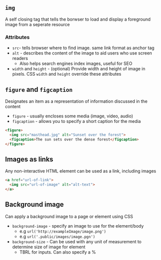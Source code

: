 ## `img`
A self closing tag that tells the borwser to load and display a foreground image from a seperate resource
### Attributes
- `src`- tells browser where to find image. same link format as anchor tag
- `alt` - describes the content of the image to aid users who use screen readers
  - Also helps search engines index images, useful for SEO
- `width` and `height` - (optional) Provide width and height of image in pixels. CSS `width` and `height` override these attributes

## `figure` and `figcaption`
Designates an item as a representation of information discussed in the content
- `figure` - usually encloses some media (image, video, audio)
- `figcaption` - allows you to specify a short caption for the media

```html
<figure>
  <img src="masthead.jpg" alt="Sunset over the forest">
  <figcaption>The sun sets over the dense forest</figcaption>
</figure>
```

## Images as links
Any non-interactive HTML element can be used as a link, including images
```html
<a href="url-of-link">
  <img src="url-of-image" alt="alt-text">
</a>
```

## Background image
Can apply a background image to a page or element using CSS
- `background-image` - specify an image to use for the element/body
  - e.g `url('http://exampleImage/image.png')`
  - e.g `url('.public/images/image.pgn')`
- `background-size` - Can be used with any unit of measurement to determine size of image for element
  - TBRL for inputs. Can also specify a %